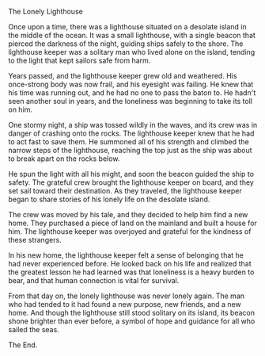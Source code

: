The Lonely Lighthouse

Once upon a time, there was a lighthouse situated on a desolate island in the middle of the ocean. It was a small lighthouse, with a single beacon that pierced the darkness of the night, guiding ships safely to the shore. The lighthouse keeper was a solitary man who lived alone on the island, tending to the light that kept sailors safe from harm.

Years passed, and the lighthouse keeper grew old and weathered. His once-strong body was now frail, and his eyesight was failing. He knew that his time was running out, and he had no one to pass the baton to. He hadn't seen another soul in years, and the loneliness was beginning to take its toll on him.

One stormy night, a ship was tossed wildly in the waves, and its crew was in danger of crashing onto the rocks. The lighthouse keeper knew that he had to act fast to save them. He summoned all of his strength and climbed the narrow steps of the lighthouse, reaching the top just as the ship was about to break apart on the rocks below.

He spun the light with all his might, and soon the beacon guided the ship to safety. The grateful crew brought the lighthouse keeper on board, and they set sail toward their destination. As they traveled, the lighthouse keeper began to share stories of his lonely life on the desolate island.

The crew was moved by his tale, and they decided to help him find a new home. They purchased a piece of land on the mainland and built a house for him. The lighthouse keeper was overjoyed and grateful for the kindness of these strangers.

In his new home, the lighthouse keeper felt a sense of belonging that he had never experienced before. He looked back on his life and realized that the greatest lesson he had learned was that loneliness is a heavy burden to bear, and that human connection is vital for survival.

From that day on, the lonely lighthouse was never lonely again. The man who had tended to it had found a new purpose, new friends, and a new home. And though the lighthouse still stood solitary on its island, its beacon shone brighter than ever before, a symbol of hope and guidance for all who sailed the seas.

The End.